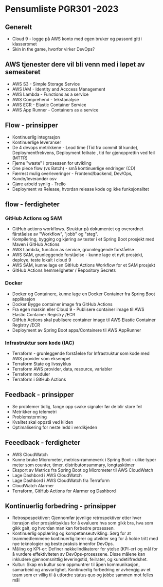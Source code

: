 # Pensumliste PGR301 -2023

## Generelt 

* Cloud 9 - logge på AWS konto med egen bruker og passord gitt i klasseromet  
* Skin in the game, hvorfor virker DevOps? 


## AWS tjenester dere vil bli venn med i løpet av semesteret 

* AWS S3 - Simple Storage Service 
* AWS IAM - Identity and Acccess Management 
* AWS Lambda - Functions as a service 
* AWS Comprehend - tekstanalyse 
* AWS ECR - Elastic Container Service 
* AWS App Runner - Containers as a service 

## Flow - prinsipper 

- Kontinuerlig integrasjon
- Kontinuerlige leveranser
- De 4 devops metrikkene - Lead time (Tid fra commit til kunde), Deploymentfrekvens, Deployment feilrate , tid for gjenopprettin ved feil (MTTR) 
- Fjerne "waste" i prosessen for utvikling 
- One piece flow (vs Batch) - små kontinuerlige endringer  (CD)
- Færrest mulig overleveringer - Frontend/backend, Dev/Ops, Kunde/leverandør osv
- Gjøre arbeid synlig - Trello 
- Deployment vs Release, hvordan release kode og ikke funksjonalitet 

## flow - ferdigheter

### GitHub Actions og SAM 

* GitHub actions workflows. Struktur på dokumentet og overordnet fårståelse av "Workflow", "jobb" og "steg".
* Kompilering, bygging og kjøring av tester i et Spring Boot prosjekt med Maven i GitHub Actions 
* AWS Lambda, function as service, grunnleggende forståelse 
* AWS SAM, grunleggende forståelse - kunne lage et nytt prosjekt, deploye, teste lokalt i cloud 9 
* AWS SAM, kunne lage en GitHub Actions Workflow for et SAM prosjekt 
* GitHub Actions hemmeligheter / Repository Secrets

### Docker 

* Docker og Containere, kunne lage en Docker Container fra Spring Boot applikasjon 
* Docker Bygge container image  fra GitHub Actions
* Fra egen maskin eller Cloud 9 - Publisere container image til AWS Elastic Container Registry /ECR 
* GitHub Actions skal publisere container image til AWS Elastic Container Registry /ECR
* Deployment av Spring Boot apps/Containere til AWS AppRunner  

### Infrastruktur som kode (IAC)

* Terraform - grunleggende forståelse for Infrastruktur som kode med AWS provider som eksempel
* Terraform State og livssyklus
* Terraform AWS provider, data, resource, variabler
* Terraform moduler
* Terraform i GitHub Actions

## Feedback - prinsipper 

- Se problemer tidlig, fange opp svake signaler før de blir store feil 
- Metrikker og telemetri
- Problemstorming 
- Kvalitet skal oppstå ved kilden 
- Optimalisering for neste ledd i verdikjeden

## Feeedback - ferdigheter 

* AWS CloudWatch
* Kunne bruke Micrometer, metrics-rammeverk i Spring Boot - ulike typer meter som counter, timer, distributonsummary, longtasktimer   
* Eksport av Metrics fra Spring Boot og Micrometer til AWS CloudWatch
* Lage Dashbord i AWS CloudWatch
* Lage Dashbord i AWS CloudWatch fra Terraform 
* CloudWatch Alarmer  
* Terraform, GitHub Actions for Alarmer og Dashbord 

## Kontinuerlig forbedring - prinsipper 

* Retrospespektiver: Gjennomfør jevnlige retrospektiver etter hver iterasjon eller prosjektsyklus for å evaluere hva som gikk bra, hva som gikk galt, og hvordan man kan forbedre prosessen.
* Kontinuerlig opplæring og kompetanseutvikling: Sørg for at teammedlemmene kontinuerlig lærer og utvikler seg for å holde tritt med nye teknologier og beste praksis innenfor DevOps.
* Måling og KPI-er: Definer nøkkelindikatorer for ytelse (KPI-er) og mål for å vurdere effektiviteten av DevOps-prosessene. Disse målene kan inkludere gjennomsnittlig leveringstid, feilrater, og kundetilfredshet.
* Kultur: Skap en kultur som oppmuntrer til åpen kommunikasjon, samarbeid og ansvarlighet. Kontinuerlig forbedring er avhengig av et team som er villig til å utfordre status quo og jobbe sammen mot felles mål
